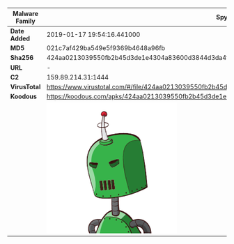 | Malware Family | SpyNote                                                      |
| -------------- | ------------------------------------------------------------ |
| **Date Added** | 2019-01-17 19:54:16.441000                                                   |
| **MD5**        | 021c7af429ba549e5f9369b4648a96fb                             |
| **Sha256**     | 424aa0213039550fb2b45d3de1e4304a83600d3844d3da4f07616ff5c5fc867d |
| **URL**        | -                                                            |
| **C2**         | 159.89.214.31:1444 |
| **VirusTotal** | https://www.virustotal.com/#/file/424aa0213039550fb2b45d3de1e4304a83600d3844d3da4f07616ff5c5fc867d/detection |
| **Koodous**    | https://koodous.com/apks/424aa0213039550fb2b45d3de1e4304a83600d3844d3da4f07616ff5c5fc867d |
|                | ![](../assets/424aa0213039550fb2b45d3de1e4304a83600d3844d3da4f07616ff5c5fc867d.png) |